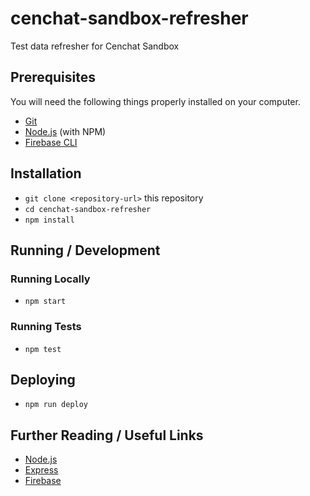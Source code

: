 # cenchat-sandbox-refresher

Test data refresher for Cenchat Sandbox

## Prerequisites

You will need the following things properly installed on your computer.

* [Git](https://git-scm.com/)
* [Node.js](https://nodejs.org/) (with NPM)
* [Firebase CLI](https://firebase.google.com/docs/cli/)

## Installation

* `git clone <repository-url>` this repository
* `cd cenchat-sandbox-refresher`
* `npm install`

## Running / Development

### Running Locally

* `npm start`

### Running Tests

* `npm test`

## Deploying

* `npm run deploy`

## Further Reading / Useful Links

* [Node.js](https://nodejs.org/)
* [Express](https://expressjs.com/)
* [Firebase](https://firebase.google.com/)
